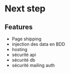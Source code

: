 # Next step

## Features

- Page shipping
- injection des data en BDD
- hosting
- sécurité api
- sécurité db
- sécurité mailing auth
